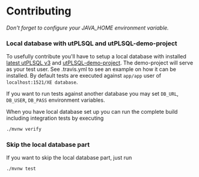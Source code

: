 # Contributing
*Don't forget to configure your JAVA_HOME environment variable.*

### Local database with utPLSQL and utPLSQL-demo-project

To usefully contribute you'll have to setup a local database with installed [latest utPLSQL v3](https://github.com/utPLSQL/utPLSQL) and [utPLSQL-demo-project](https://github.com/utPLSQL/utPLSQL-demo-project). 
The demo-project will serve as your test user. See .travis.yml to see an example on how it can be installed. 
By default tests are executed against `app/app` user of `localhost:1521/XE database`. 

If you want to run tests against another database you may set `DB_URL`, `DB_USER`, `DB_PASS` environment variables.

When you have local database set up you can run the complete build including integration tests by executing 
```bash
./mvnw verify
```

### Skip the local database part

If you want to skip the local database part, just run
```bash
./mvnw test
```
